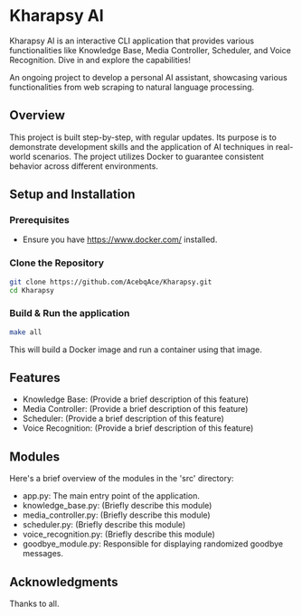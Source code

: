 # Kharapsy AI

Kharapsy AI is an interactive CLI application that provides various functionalities like Knowledge Base, Media Controller, Scheduler, and Voice Recognition. Dive in and explore the capabilities!

An ongoing project to develop a personal AI assistant, showcasing various functionalities from web scraping to natural language processing.

## Overview

This project is built step-by-step, with regular updates. Its purpose is to demonstrate development skills and the application of AI techniques in real-world scenarios. The project utilizes Docker to guarantee consistent behavior across different environments.

## Setup and Installation

### Prerequisites

- Ensure you have https://www.docker.com/ installed.

### Clone the Repository

```bash
git clone https://github.com/AcebqAce/Kharapsy.git
cd Kharapsy

```

### Build & Run the application

```bash
make all
```
This will build a Docker image and run a container using that image.

## Features
- Knowledge Base: (Provide a brief description of this feature)
- Media Controller: (Provide a brief description of this feature)
- Scheduler: (Provide a brief description of this feature)
- Voice Recognition: (Provide a brief description of this feature)

## Modules
Here's a brief overview of the modules in the 'src' directory:

- app.py: The main entry point of the application.
- knowledge_base.py: (Briefly describe this module)
- media_controller.py: (Briefly describe this module)
- scheduler.py: (Briefly describe this module)
- voice_recognition.py: (Briefly describe this module)
- goodbye_module.py: Responsible for displaying randomized goodbye messages.

## Acknowledgments
Thanks to all.

